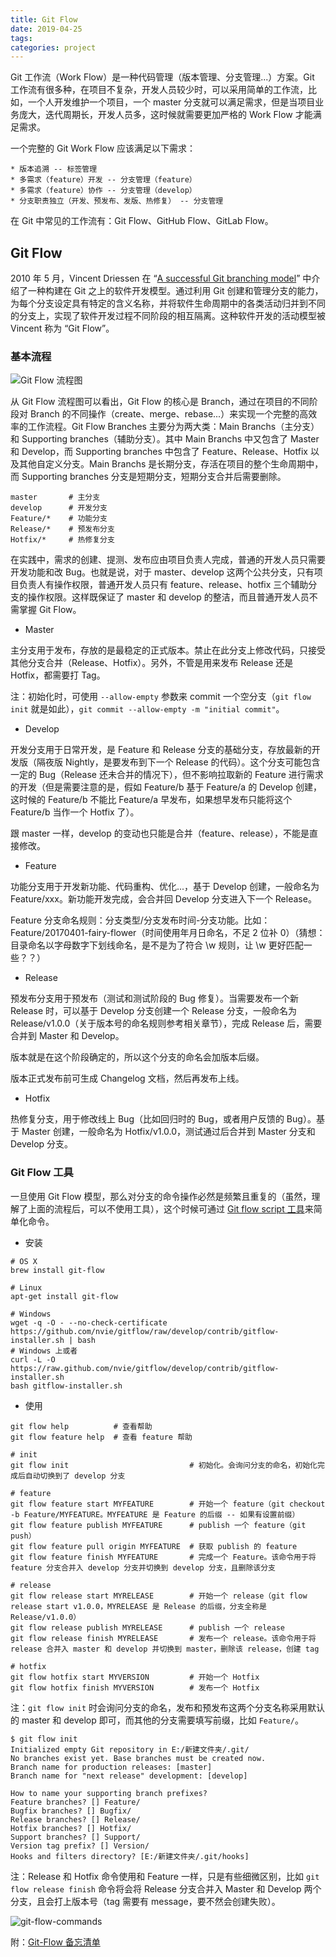 ```yaml
---
title: Git Flow
date: 2019-04-25
tags:
categories: project
---
```


Git 工作流（Work Flow）是一种代码管理（版本管理、分支管理...）方案。Git 工作流有很多种，在项目不复杂，开发人员较少时，可以采用简单的工作流，比如，一个人开发维护一个项目，一个 master 分支就可以满足需求，但是当项目业务庞大，迭代周期长，开发人员多，这时候就需要更加严格的 Work Flow 才能满足需求。

一个完整的 Git Work Flow 应该满足以下需求：

```
* 版本追溯 -- 标签管理
* 多需求（feature）开发 -- 分支管理（feature）
* 多需求（feature）协作 -- 分支管理（develop）
* 分支职责独立（开发、预发布、发版、热修复） -- 分支管理
```

在 Git 中常见的工作流有：Git Flow、GitHub Flow、GitLab Flow。

<!-- more -->

## Git Flow

2010 年 5 月，Vincent Driessen 在 “[A successful Git branching model](https://nvie.com/posts/a-successful-git-branching-model/)” 中介绍了一种构建在 Git 之上的软件开发模型。通过利用 Git 创建和管理分支的能力，为每个分支设定具有特定的含义名称，并将软件生命周期中的各类活动归并到不同的分支上，实现了软件开发过程不同阶段的相互隔离。这种软件开发的活动模型被 Vincent 称为 “Git Flow”。

### 基本流程

![Git Flow 流程图](/images/project/git/git-flow.jpg)

从 Git Flow 流程图可以看出，Git Flow 的核心是 Branch，通过在项目的不同阶段对 Branch 的不同操作（create、merge、rebase...）来实现一个完整的高效率的工作流程。Git Flow Branches 主要分为两大类：Main Branchs（主分支） 和 Supporting branches（辅助分支）。其中 Main Branchs 中又包含了 Master 和 Develop，而 Supporting branches 中包含了 Feature、Release、Hotfix 以及其他自定义分支。Main Branchs 是长期分支，存活在项目的整个生命周期中，而 Supporting branches 分支是短期分支，短期分支合并后需要删除。

```
master       # 主分支
develop      # 开发分支
Feature/*    # 功能分支
Release/*    # 预发布分支
Hotfix/*     # 热修复分支
```

在实践中，需求的创建、提测、发布应由项目负责人完成，普通的开发人员只需要开发功能和改 Bug。也就是说，对于 master、develop 这两个公共分支，只有项目负责人有操作权限，普通开发人员只有 feature、release、hotfix 三个辅助分支的操作权限。这样既保证了 master 和 develop 的整洁，而且普通开发人员不需掌握 Git Flow。

* Master

主分支用于发布，存放的是最稳定的正式版本。禁止在此分支上修改代码，只接受其他分支合并（Release、Hotfix）。另外，不管是用来发布 Release 还是 Hotfix，都需要打 Tag。

注：初始化时，可使用 `--allow-empty` 参数来 commit 一个空分支（`git flow init` 就是如此），`git commit --allow-empty -m "initial commit"`。

* Develop

开发分支用于日常开发，是 Feature 和 Release 分支的基础分支，存放最新的开发版（隔夜版 Nightly，是要发布到下一个 Release 的代码）。这个分支可能包含一定的 Bug（Release 还未合并的情况下），但不影响拉取新的 Feature 进行需求的开发（但是需要注意的是，假如 Feature/b 基于 Feature/a 的 Develop 创建，这时候的 Feature/b 不能比 Feature/a 早发布，如果想早发布只能将这个 Feature/b 当作一个 Hotfix 了）。

跟 master 一样，develop 的变动也只能是合并（feature、release），不能是直接修改。

* Feature

功能分支用于开发新功能、代码重构、优化...，基于 Develop 创建，一般命名为 Feature/xxx。新功能开发完成，会合并回 Develop 分支进入下一个 Release。

Feature 分支命名规则：分支类型/分支发布时间-分支功能。比如：Feature/20170401-fairy-flower（时间使用年月日命名，不足 2 位补 0）（猜想：目录命名以字母数字下划线命名，是不是为了符合 \w 规则，让 \w 更好匹配一些？？）

* Release

预发布分支用于预发布（测试和测试阶段的 Bug 修复）。当需要发布一个新 Release 时，可以基于 Develop 分支创建一个 Release 分支，一般命名为 Release/v1.0.0（关于版本号的命名规则参考相关章节），完成 Release 后，需要合并到 Master 和 
Develop。

版本就是在这个阶段确定的，所以这个分支的命名会加版本后缀。

版本正式发布前可生成 Changelog 文档，然后再发布上线。

* Hotfix

热修复分支，用于修改线上 Bug（比如回归时的 Bug，或者用户反馈的 Bug）。基于 Master 创建，一般命名为 Hotfix/v1.0.0，测试通过后合并到 Master 分支和 Develop 分支。

### Git Flow 工具

一旦使用 Git Flow 模型，那么对分支的命令操作必然是频繁且重复的（虽然，理解了上面的流程后，可以不使用工具），这个时候可通过 [Git flow script 工具](https://github.com/nvie/gitflow)来简单化命令。

* 安装

```
# OS X
brew install git-flow

# Linux
apt-get install git-flow

# Windows
wget -q -O - --no-check-certificate https://github.com/nvie/gitflow/raw/develop/contrib/gitflow-installer.sh | bash
# Windows 上或者
curl -L -O https://raw.github.com/nvie/gitflow/develop/contrib/gitflow-installer.sh
bash gitflow-installer.sh
```

* 使用

```
git flow help          # 查看帮助
git flow feature help  # 查看 feature 帮助
```

```
# init
git flow init                           # 初始化。会询问分支的命名，初始化完成后自动切换到了 develop 分支

# feature
git flow feature start MYFEATURE        # 开始一个 feature（git checkout -b Feature/MYFEATURE。MYFEATURE 是 Feature 的后缀 -- 如果有设置前缀）
git flow feature publish MYFEATURE      # publish 一个 feature（git push）
git flow feature pull origin MYFEATURE  # 获取 publish 的 feature
git flow feature finish MYFEATURE       # 完成一个 Feature。该命令用于将 feature 分支合并入 develop 分支并切换到 develop 分支，且删除该分支

# release
git flow release start MYRELEASE        # 开始一个 release（git flow release start v1.0.0，MYRELEASE 是 Release 的后缀，分支全称是 Release/v1.0.0）
git flow release publish MYRELEASE      # publish 一个 release
git flow release finish MYRELEASE       # 发布一个 release。该命令用于将 release 合并入 master 和 develop 并切换到 master，删除该 release，创建 tag

# hotfix
git flow hotfix start MYVERSION         # 开始一个 Hotfix
git flow hotfix finish MYVERSION        # 发布一个 Hotfix
```

注：`git flow init` 时会询问分支的命名，发布和预发布这两个分支名称采用默认的 master 和 develop 即可，而其他的分支需要填写前缀，比如 `Feature/`。

```
$ git flow init
Initialized empty Git repository in E:/新建文件夹/.git/
No branches exist yet. Base branches must be created now.
Branch name for production releases: [master]
Branch name for "next release" development: [develop]

How to name your supporting branch prefixes?
Feature branches? [] Feature/
Bugfix branches? [] Bugfix/
Release branches? [] Release/
Hotfix branches? [] Hotfix/
Support branches? [] Support/
Version tag prefix? [] Version/
Hooks and filters directory? [E:/新建文件夹/.git/hooks]
```

注：Release 和 Hotfix 命令使用和 Feature 一样，只是有些细微区别，比如 `git flow release finish` 命令将会将 Release 分支合并入 Master 和 Develop 两个分支，且会打上版本号（tag 需要有 message，要不然会创建失败）。

![git-flow-commands](/images/project/git/git-flow-commands.png)

附：[Git-Flow 备忘清单](http://danielkummer.github.io/git-flow-cheatsheet/index.zh_CN.html)
